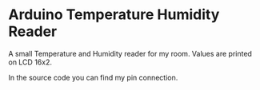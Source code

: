 # Arduino Temperature Humidity Reader

A small Temperature and Humidity reader for my room. Values are printed on LCD 16x2.

In the source code you can find my pin connection.
